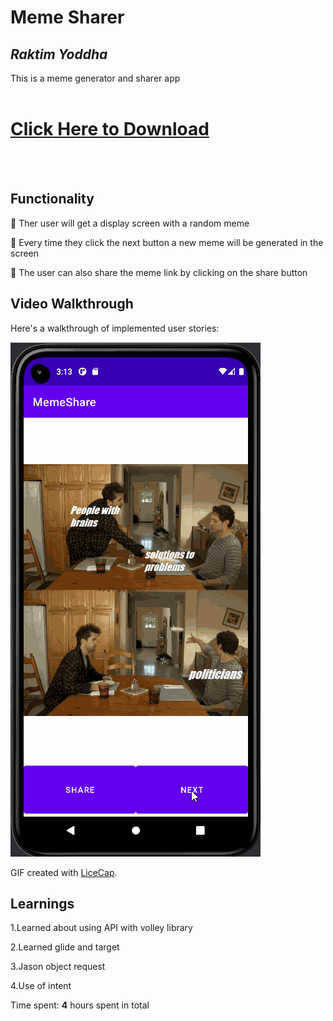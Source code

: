 # Meme Sharer 

## *Raktim Yoddha*

This is a meme generator and sharer app
<br>
<br>

<a href="https://github.com/RaktimYoddha/MemeShare/blob/master/MemeShare.apk"><h1>Click Here to Download</h1></a>
<br>
<br>


## Functionality

🔹 Ther user will get a display screen with a random meme 

🔹 Every time they click the next button a new meme will be generated in the screen 

🔹 The user can also share the meme link by clicking on the share button

## Video Walkthrough

Here's a walkthrough of implemented user stories:

![alt-text](https://github.com/RaktimYoddha/MemeShare/blob/master/MemeShareApp.gif)

GIF created with [LiceCap](http://www.cockos.com/licecap/).

## Learnings

1.Learned about using API with volley library 

2.Learned glide and target

3.Jason object request

4.Use of intent

Time spent: **4** hours spent in total
